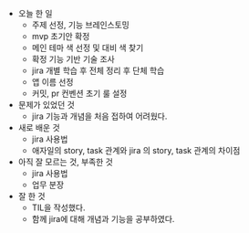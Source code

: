 - 오늘 한 일
    - 주제 선정, 기능 브레인스토밍
    - mvp 초기안 확정
    - 메인 테마 색 선정 및 대비 색 찾기
    - 확정 기능 기반 기술 조사
    - jira 개별 학습 후 전체 정리 후 단체 학습
    - 앱 이름 선정
    - 커밋, pr 컨벤션 초기 룰 설정
- 문제가 있었던 것
    - jira 기능과 개념을 처음 접하여 어려웠다.
- 새로 배운 것
    - jira 사용법
    - 애자일의 story, task 관계와 jira 의 story, task 관계의 차이점
- 아직 잘 모르는 것, 부족한 것
    - jira 사용법
    - 업무 분장
- 잘 한 것
    - TIL을 작성했다.
    - 함께 jira에 대해 개념과 기능을 공부하였다.
